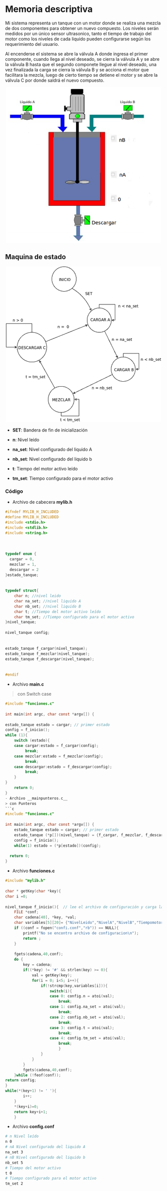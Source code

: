 # Memoria descriptiva

Mi sistema representa un tanque con un motor donde se realiza una mezcla de dos componentes para obtener un nuevo compuesto.  Los niveles serán medidos por un único sensor ultrasonico, tanto el tiempo de trabajo del motor como los niveles de cada liquido pueden configurarse según los requerimiento del usuario.

Al encenderse el sistema se abre la válvula A donde ingresa el primer componente, cuando llega al nivel deseado, se cierra la válvula A y se abre la válvula B hasta que el segundo componete llegue al nivel deseado, una vez finalizada la carga se cierra la válvula B y se acciona el motor que facilitara la mezcla, luego de cierto tiempo se detiene el motor y se abre la válvula C por donde saldrá el nuevo compuesto.
<p align="center">
  <img width="500" height="500" src="https://github.com/LisandroGanduglia/Tanquedemezcla/blob/main/Recursos/esquematanque.png">
</p>

## Maquina de estado
<p align="center">
  <img width="500" height="500" src="https://github.com/LisandroGanduglia/Tanquedemezcla/blob/main/Recursos/maquinadeestado.png">
</p>

- __SET__: Bandera de fin de inicialización

- __n__: Nivel leído

- __na_set__: Nivel configurado del liquido A

- __nb_set__: Nivel configurado del liquido b

- __t__: Tiempo del motor activo leído

- __tm_set__: Tiempo configurado para el motor activo

### Código

- Archivo de cabecera __mylib.h__
```c
#ifndef MYLIB_H_INCLUDED
#define MYLIB_H_INCLUDED
#include <stdio.h>
#include <stdlib.h>
#include <string.h>



typedef enum {
  cargar = 0,
  mezclar = 1,
  descargar = 2
}estado_tanque;


typedef struct{
    char n; //nivel leido
    char na_set; //nivel liquido A
    char nb_set; //nivel liquido B
    char t; //Tiempo del motor activo leído
    char tm_set; //Tiempo configurado para el motor activo
}nivel_tanque;

nivel_tanque config;


estado_tanque f_cargar(nivel_tanque);
estado_tanque f_mezclar(nivel_tanque);
estado_tanque f_descargar(nivel_tanque);


#endif
```
- Archivo __main.c__
> con Switch case
```c
#include "funciones.c"

int main(int argc, char const *argv[]) {

estado_tanque estado = cargar; // primer estado
config = f_inicio();
while (1){
    switch (estado){
    case cargar:estado = f_cargar(config);
         break;
    case mezclar:estado = f_mezclar(config);
         break;
    case descargar:estado = f_descargar(config);
         break;
    }
}
    return 0;
}
- Archivo __mainpunteros.c__
> con Punteros
```c
#include "funciones.c"

int main(int argc, char const *argv[]) {
    estado_tanque estado = cargar; // primer estado
    estado_tanque (*p[])(nivel_tanque) = {f_cargar, f_mezclar, f_descargar}
    config = f_inicio();
    while(1) estado = (*p[estado])(config);

  return 0;
}

```
- Archivo __funciones.c__
```c
#include "mylib.h"

char * getKey(char *key){
char i =0;

nivel_tanque f_inicio(){  // lee el archivo de configuración y carga las variables.
    FILE *conf;
    char cadena[40], *key, *val;
    char variables[5][20]= {"NivelLeido","NivelA","NivelB","Tiempomotor","TiempoActivom"},i;
    if ((conf = fopen("confi.conf","rb")) == NULL){
        printf("No se encontro archivo de configuracion\n");
        return ;
    }

    fgets(cadena,40,conf);
    do {
        key = cadena;
        if((*key) != '#' && strlen(key) >= 0){
            val = getKey(key);
            for(i = 0; i<5; i++){
                if(!strcmp(key,variables[i])){
                    switch(i){
                    case 0: config.n = atoi(val);
                        break;
                    case 1: config.na_set = atoi(val);
                        break;
                    case 2: config.nb_set = atoi(val);
                        break;
                    case 3: config.t = atoi(val);
                        break;
                    case 4: config.tm_set = atoi(val);
                        break;
                        }
                }
            }
        }
        fgets(cadena,40,conf);
    }while (!feof(conf));
return config;
}
while(*(key+1) != ' '){
        i++;
    }
    *(key+i)=0;
    return key+i+1;
    }
```
- Archivo __config.conf__
```bash
# n Nivel leído
n 0
# nA Nivel configurado del liquido A
na_set 3
# nB Nivel configurado del liquido b
nb_set 5
# Tiempo del motor activo
t 0
# Tiempo configurado para el motor activo
tm_set 2

```
